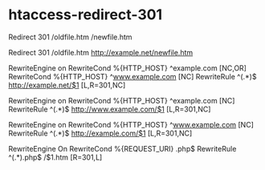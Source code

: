 # htaccess-redirect-301
Redirect 301 /oldfile.htm /newfile.htm

Redirect 301 /oldfile.htm http://example.net/newfile.htm

RewriteEngine on
RewriteCond %{HTTP_HOST} ^example.com [NC,OR]
RewriteCond %{HTTP_HOST} ^www.example.com [NC]
RewriteRule ^(.*)$ http://example.net/$1 [L,R=301,NC]

RewriteEngine on
RewriteCond %{HTTP_HOST} ^example.com [NC]
RewriteRule ^(.*)$ http://www.example.com/$1 [L,R=301,NC]

RewriteEngine on
RewriteCond %{HTTP_HOST} ^www.example.com [NC]
RewriteRule ^(.*)$ http://example.com/$1 [L,R=301,NC]

RewriteEngine On
RewriteCond %{REQUEST_URI} .php$
RewriteRule ^(.*).php$ /$1.htm [R=301,L]

